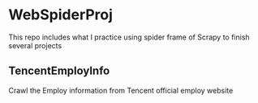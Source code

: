 # WebSpiderProj
This repo includes what I practice using spider frame of Scrapy to finish several projects

## TencentEmployInfo
Crawl the Employ information from Tencent official employ website
